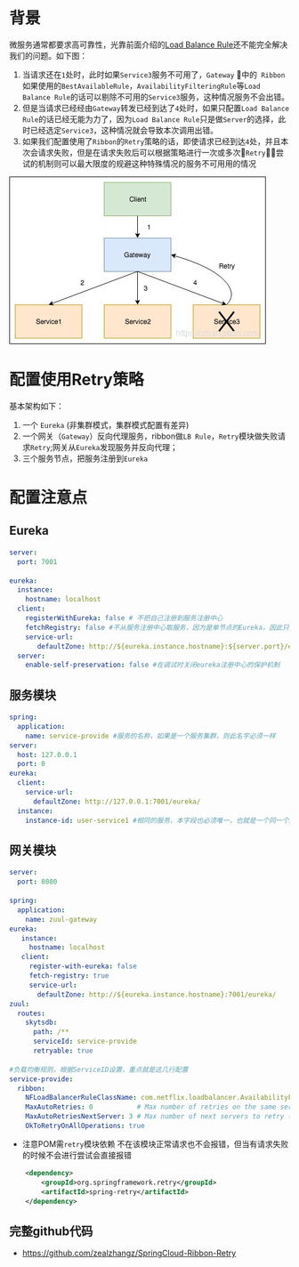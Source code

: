 # 背景
微服务通常都要求高可靠性，光靠前面介绍的[Load Balance Rule](https://www.zhangaoo.com/article/ribbon#directory092092130743566310)还不能完全解决我们的问题。如下图：

1. 当请求还在`1`处时，此时如果`Service3`服务不可用了，`Gateway` 中的` Ribbon` 如果使用的`BestAvailableRule`，`AvailabilityFilteringRule`等`Load Balance Rule`的话可以剔除不可用的`Service3`服务，这种情况服务不会出错。
2. 但是当请求已经经由`Gateway`转发已经到达了`4`处时，如果只配置`Load Balance Rule`的话已经无能为力了，因为`Load Balance Rule`只是做`Server`的选择，此时已经选定`Service3`，这种情况就会导致本次调用出错。
3. 如果我们配置使用了`Ribbon`的`Retry`策略的话，即使请求已经到达`4`处，并且本次会请求失败，但是在请求失败后可以根据策略进行一次或多次`Retry`，尝试的机制则可以最大限度的规避这种特殊情况的服务不可用用的情况

![alt](./lb-failed.jpg)

# 配置使用Retry策略
基本架构如下：
1. 一个 `Eureka` (非集群模式，集群模式配置有差异)
2. 一个网关（`Gateway`）反向代理服务，ribbon做`LB Rule`，`Retry`模块做失败请求`Retry`;网关从`Eureka`发现服务并反向代理；
3. 三个服务节点，把服务注册到`Eureka`

# 配置注意点
## Eureka

```yml
server:
  port: 7001

eureka:
  instance:
    hostname: localhost
  client:
    registerWithEureka: false # 不把自己注册到服务注册中心
    fetchRegistry: false #不从服务注册中心取服务，因为是单节点的Eureka，因此只提供给服务注册和网关取服务
    service-url:
       defaultZone: http://${eureka.instance.hostname}:${server.port}/eureka/
  server:
    enable-self-preservation: false #在调试时关闭eureka注册中心的保护机制

```

## 服务模块

```yml
spring:
  application:
    name: service-provide #服务的名称，如果是一个服务集群，则此名字必须一样
server:
  host: 127.0.0.1
  port: 0
eureka:
  client:
    service-url:
      defaultZone: http://127.0.0.1:7001/eureka/
  instance:
    instance-id: user-service1 #相同的服务，本字段也必须唯一，也就是一个同一个服务集群本字段也不能相同
```

## 网关模块

```yml
server:
  port: 8080

spring:
  application:
    name: zuul-gateway
eureka:
   instance:
     hostname: localhost
   client:
     register-with-eureka: false
     fetch-registry: true
     service-url:
       defaultZone: http://${eureka.instance.hostname}:7001/eureka/
zuul:
  routes:
    skytsdb:
      path: /**
      serviceId: service-provide
      retryable: true

#负载均衡规则，根据ServiceID设置，重点就是这几行配置
service-provide:
  ribbon:
    NFLoadBalancerRuleClassName: com.netflix.loadbalancer.AvailabilityFilteringRule
    MaxAutoRetries: 0           # Max number of retries on the same server (excluding the first try)
    MaxAutoRetriesNextServer: 3 # Max number of next servers to retry (excluding the first server)
    OkToRetryOnAllOperations: true
```

- 注意POM需`retry`模块依赖
不在该模块正常请求也不会报错，但当有请求失败的时候不会进行尝试会直接报错

```xml
    <dependency>
        <groupId>org.springframework.retry</groupId>
        <artifactId>spring-retry</artifactId>
    </dependency>
```

## 完整github代码
- https://github.com/zealzhangz/SpringCloud-Ribbon-Retry
